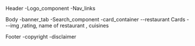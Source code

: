 Header
-Logo_component
-Nav_links



Body
-banner_tab
-Search_component
-card_container
    --restaurant Cards
        ---img ,rating, name of restaurant , cuisines 


Footer
-copyright
-disclaimer 